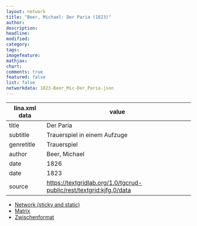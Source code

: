 ```yaml
---
layout: network
title: "Beer, Michael: Der Paria (1823)"
author:
description:
headline:
modified:
category:
tags:
imagefeature: 
mathjax: 
chart: 
comments: true
featured: false
list: false
networkdata: 1823-Beer_Mic-Der_Paria.json
---
```

lina.xml data  | value
------------- | -------------
title|Der Paria
subtitle|Trauerspiel in einem Aufzuge
genretitle|Trauerspiel
author|Beer, Michael
date|1826
date|1823
source|https://textgridlab.org/1.0/tgcrud-public/rest/textgrid:kjfg.0/data


* [Network (sticky and static)](/network455)
* [Matrix](/matrix455)
* [Zwischenformat](/lina455 )

